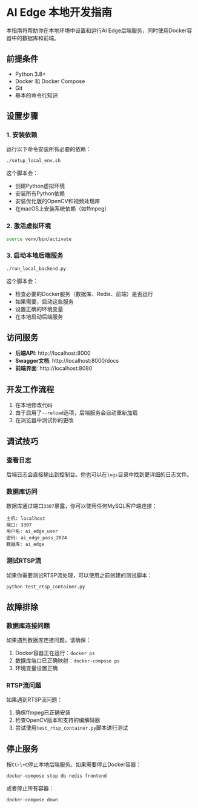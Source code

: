 # AI Edge 本地开发指南

本指南将帮助你在本地环境中设置和运行AI Edge后端服务，同时使用Docker容器中的数据库和前端。

## 前提条件

- Python 3.8+
- Docker 和 Docker Compose
- Git
- 基本的命令行知识

## 设置步骤

### 1. 安装依赖

运行以下命令安装所有必要的依赖：

```bash
./setup_local_env.sh
```

这个脚本会：
- 创建Python虚拟环境
- 安装所有Python依赖
- 安装优化版的OpenCV和视频处理库
- 在macOS上安装系统依赖（如ffmpeg）

### 2. 激活虚拟环境

```bash
source venv/bin/activate
```

### 3. 启动本地后端服务

```bash
./run_local_backend.py
```

这个脚本会：
- 检查必要的Docker服务（数据库、Redis、前端）是否运行
- 如果需要，启动这些服务
- 设置正确的环境变量
- 在本地启动后端服务

## 访问服务

- **后端API**: http://localhost:8000
- **Swagger文档**: http://localhost:8000/docs
- **前端界面**: http://localhost:8080

## 开发工作流程

1. 在本地修改代码
2. 由于启用了`--reload`选项，后端服务会自动重新加载
3. 在浏览器中测试你的更改

## 调试技巧

### 查看日志

后端日志会直接输出到控制台。你也可以在`logs`目录中找到更详细的日志文件。

### 数据库访问

数据库通过端口`3307`暴露，你可以使用任何MySQL客户端连接：

```
主机: localhost
端口: 3307
用户名: ai_edge_user
密码: ai_edge_pass_2024
数据库: ai_edge
```

### 测试RTSP流

如果你需要测试RTSP流处理，可以使用之前创建的测试脚本：

```bash
python test_rtsp_container.py
```

## 故障排除

### 数据库连接问题

如果遇到数据库连接问题，请确保：
1. Docker容器正在运行：`docker ps`
2. 数据库端口已正确映射：`docker-compose ps`
3. 环境变量设置正确

### RTSP流问题

如果遇到RTSP流问题：
1. 确保ffmpeg已正确安装
2. 检查OpenCV版本和支持的编解码器
3. 尝试使用`test_rtsp_container.py`脚本进行测试

## 停止服务

按`Ctrl+C`停止本地后端服务。如果需要停止Docker容器：

```bash
docker-compose stop db redis frontend
```

或者停止所有容器：

```bash
docker-compose down
``` 